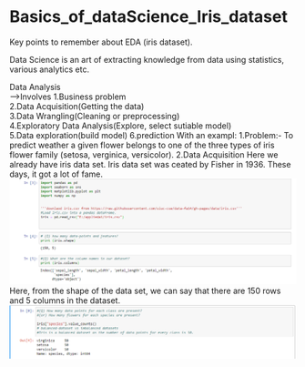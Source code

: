 # Basics_of_dataScience_Iris_dataset
Key points to remember about EDA (iris dataset).

Data Science is an art of extracting knowledge from data using statistics, various analytics etc.

Data Analysis                                                                                                                             
             -->Involves 
                         1.Business problem                                                                                    
                         2.Data Acquisition(Getting the data)                                                                       
                         3.Data Wrangling(Cleaning or preprocessing)                                                   
                         4.Exploratory Data Analysis(Explore, select sutiable model)                     
                         5.Data exploration(build model)
                         6.prediction
             With an exampl:
  1.Problem:- To predict weather a given flower belongs to one of the three types of iris flower family (setosa, verginica, versicolor).                                                                                                                                               2.Data Acquisition                                                                                                                                 Here we already have iris data set.                                                                                                       Iris data set was ceated by Fisher in 1936. These days, it got a lot of fame.                                                              ![](packages.png) 
           Here, from the shape of the data set, we can say that there are 150 rows and 5 columns in the dataset.
           ![](structured_data.png)
        

